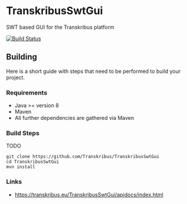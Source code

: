 # TranskribusSwtGui
SWT based GUI for the Transkribus platform

[![Build Status](http://dbis-halvar.uibk.ac.at/jenkins/buildStatus/icon?job=TranskribusSwtGui)](http://dbis-halvar.uibk.ac.at/jenkins/job/TranskribusSwtGui)

## Building
Here is a short guide with steps that need to be performed
to build your project.

### Requirements
- Java >= version 8
- Maven
- All further dependencies are gathered via Maven

### Build Steps
TODO
```
git clone https://github.com/Transkribus/TranskribusSwtGui
cd TranskribusSwtGui
mvn install
```

### Links
- https://transkribus.eu/TranskribusSwtGui/apidocs/index.html
